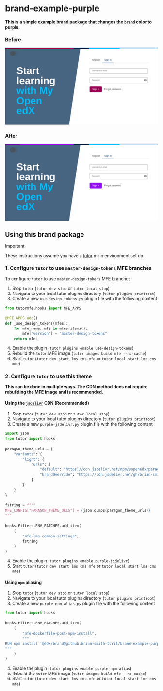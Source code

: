 # brand-example-purple

**This is a simple example brand package that changes the `brand` color to purple.**

### Before
![Screenshot of the Authn MFE with this brand package enabled](./docs/images/authn-without-theme.png)

### After
![Screenshot of the Authn MFE with this brand package enabled](./docs/images/authn-with-theme.png)

## Using this brand package

> [!IMPORTANT]
> These instructions assume you have a [tutor](https://docs.tutor.edly.io/index.html) main environment set up.

### 1. Configure `tutor` to use `master-design-tokens` MFE branches

To configure `tutor` to use `master-design-tokens` MFE branches:

1. Stop `tutor` (`tutor dev stop` or `tutor local stop`)
2. Navigate to your local tutor plugins directory (`tutor plugins printroot`)
3. Create a new `use-design-tokens.py` plugin file with the following content

```py
from tutormfe.hooks import MFE_APPS

@MFE_APPS.add()
def _use_design_tokens(mfes):
    for mfe_name, mfe in mfes.items():
        mfe["version"] = "master-design-tokens"
    return mfes
```

4. Enable the plugin (`tutor plugins enable use-design-tokens`)
5. Rebuild the `tutor` MFE image (`tutor images build mfe --no-cache`)
6. Start `tutor`  (`tutor dev start lms cms mfe` or `tutor local start lms cms mfe`)

### 2. Configure `tutor` to use this theme

**This can be done in multiple ways. The CDN method does not require rebuilding the MFE image and is recommended.**

#### Using the [`jsdelivr`](https://www.jsdelivr.com/) CDN (Recommended)

1. Stop `tutor` (`tutor dev stop` or `tutor local stop`)
2. Navigate to your local tutor plugins directory (`tutor plugins printroot`)
3. Create a new `purple-jsdelivr.py` plugin file with the following content

```py
import json
from tutor import hooks

paragon_theme_urls = {
    "variants": {
        "light": {
            "urls": {
                "default": "https://cdn.jsdelivr.net/npm/@openedx/paragon@$paragonVersion/dist/light.min.css",
                "brandOverride": "https://cdn.jsdelivr.net/gh/brian-smith-tcril/brand-example-purple@bb6b7797e629c96192d0676a2cbd879b11488fa0/dist/light.min.css"
            }
        }
    }
}

fstring = f"""
MFE_CONFIG["PARAGON_THEME_URLS"] = {json.dumps(paragon_theme_urls)}
"""

hooks.Filters.ENV_PATCHES.add_item(
    (
        "mfe-lms-common-settings",
        fstring
    )
)
```

4. Enable the plugin (`tutor plugins enable purple-jsdelivr`)
5. Start `tutor`  (`tutor dev start lms cms mfe` or `tutor local start lms cms mfe`)

#### Using `npm` aliasing

1. Stop `tutor` (`tutor dev stop` or `tutor local stop`)
2. Navigate to your local tutor plugins directory (`tutor plugins printroot`)
3. Create a new `purple-npm-alias.py` plugin file with the following content

```py
from tutor import hooks

hooks.Filters.ENV_PATCHES.add_item(
    (
        "mfe-dockerfile-post-npm-install",
        """
RUN npm install '@edx/brand@github:brian-smith-tcril/brand-example-purple#174be977c9f8c7aa11591f4c6887506da72d8191'
"""
    )
)
```

4. Enable the plugin (`tutor plugins enable purple-npm-alias`)
5. Rebuild the `tutor` MFE image (`tutor images build mfe --no-cache`)
6. Start `tutor`  (`tutor dev start lms cms mfe` or `tutor local start lms cms mfe`)
